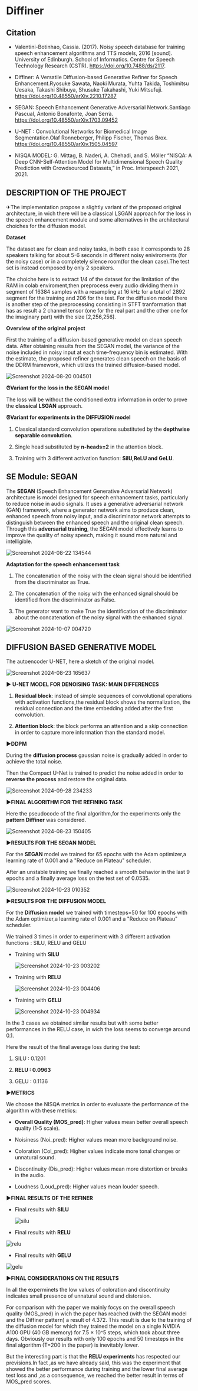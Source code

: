# Diffiner

## Citation
- Valentini-Botinhao, Cassia. (2017). Noisy speech database for training speech enhancement algorithms and TTS models, 2016 [sound]. University of Edinburgh. School of Informatics. Centre for Speech Technology Research (CSTR). https://doi.org/10.7488/ds/2117.

- Diffiner: A Versatile Diffusion-based Generative Refiner for Speech Enhancement.Ryosuke Sawata, Naoki Murata, Yuhta Takida, Toshimitsu Uesaka, Takashi Shibuya, Shusuke Takahashi, Yuki Mitsufuji.
https://doi.org/10.48550/arXiv.2210.17287

- SEGAN: Speech Enhancement Generative Adversarial Network.Santiago Pascual, Antonio Bonafonte, Joan Serrà.
https://doi.org/10.48550/arXiv.1703.09452

- U-NET : Convolutional Networks for Biomedical Image Segmentation.Olaf Ronneberger, Philipp Fischer, Thomas Brox. https://doi.org/10.48550/arXiv.1505.04597

- NISQA MODEL: G. Mittag, B. Naderi, A. Chehadi, and S. Möller “NISQA: A Deep CNN-Self-Attention Model for Multidimensional Speech Quality Prediction with Crowdsourced Datasets,” in Proc. Interspeech 2021, 2021.

 ## DESCRIPTION OF THE PROJECT
  
✈The implementation propose a slightly variant of the proposed original architecture, in wich there will be a classical LSGAN approach for the loss in the speech enhancement module and some alternatives in the architectural choiches for the diffusion model.

**Dataset**

The dataset are for clean and noisy tasks, in both case it corresponds to 28 speakers talking for about 5-6 seconds in different noisy eniviroments (for the noisy case) or in a completely silence room(for the clean case).The test set is instead composed by only 2 speakers.

The choiche here is to extract 1/4 of the dataset for the limitation of the RAM in colab enviroment,then preprocess every audio dividing them in segment of 16384 samples with a resampling at 16 kHz for a total of 2892 segment for the training and 206 for the test. For the diffusion model there is another step of the preprocessing consisting in STFT tranformation that has as result a 2 channel tensor (one for the real part and the other one for the imaginary part) with the size [2,256,256].

**Overview of the original project**

First the training of a diffusion-based generative model on
clean speech data. After obtaining results from the SEGAN model, the variance of the noise included in noisy
input at each time-frequency bin is estimated. With the estimate, the proposed refiner generates clean speech on the basis of
the DDRM framework, which utilizes the trained diffusion-based model.

![Screenshot 2024-08-20 004501](https://github.com/user-attachments/assets/417fde5e-24cc-4806-883a-28995ba59391)

**⏰Variant for the loss in the SEGAN model**

The loss will be without the conditioned extra information in order to prove the **classical LSGAN** approach.

**⏰Variant for experiments in the DIFFUSION model**

1.   Classical standard convolution operations substituted by the **depthwise separable convolution**.
   
2. Single head substituted by **n-heads=2** in the attention block.

3. Training with 3 different activation function: **SilU,ReLU and GeLU**.

## SE Module: SEGAN

The **SEGAN** (Speech Enhancement Generative Adversarial Network) architecture is model designed for speech enhancement tasks, particularly to reduce noise in audio signals. It uses a generative adversarial network (GAN) framework, where a generator network aims to produce clean, enhanced speech from noisy input, and a discriminator network attempts to distinguish between the enhanced speech and the original clean speech. Through this **adversarial training**, the SEGAN model effectively learns to improve the quality of noisy speech, making it sound more natural and intelligible.

![Screenshot 2024-08-22 134544](https://github.com/user-attachments/assets/fc9235ed-b440-4f97-b026-d60e60cdfcca)

**Adaptation for the speech enhancement task**

1.   The concatenation of the noisy with the clean signal should be identified from the discriminator as True.

2.   The concatenation of the noisy with the enhanced signal should be identified from the discriminator as False.

3. The generator want to make True the identification of the discriminator about the concatenation of the noisy signal with the enhanced signal.

![Screenshot 2024-10-07 004720](https://github.com/user-attachments/assets/3f9254e6-8d39-44d7-80d9-a1ec63a4ef03)

## **DIFFUSION BASED GENERATIVE MODEL**

The autoencoder U-NET, here a sketch of the original model.

![Screenshot 2024-08-23 165637](https://github.com/user-attachments/assets/2c9b2703-64bd-4550-8b19-2e8dca8dcaa5)

**▶ U-NET MODEL FOR DENOISING TASK: MAIN DIFFERENCES**

1.   **Residual block**: instead of simple sequences of convolutional operations with activation functions,the residual block shows the normalization, the residual connection and the time embedding added after the first convolution.

2.   **Attention block**: the block performs an attention and a skip connection in order to capture more information than the standard model.

**▶DDPM**

During the **diffusion process** gaussian noise is gradually added in order to achieve the total noise.

Then the Compact U-Net is trained to predict the noise added in order to **reverse the process** and restore the original data.

![Screenshot 2024-09-28 234233](https://github.com/user-attachments/assets/77965cb5-328a-421b-aa27-c0ab9f49c392)

**▶FINAL ALGORITHM FOR THE REFINING TASK**

Here the pseudocode of the final algorithm,for the experiments only the **pattern Diffiner** was considered.

![Screenshot 2024-08-23 150405](https://github.com/user-attachments/assets/5cb6482e-1b57-4820-bdfb-f1b87ca074a5)

**▶RESULTS FOR THE SEGAN MODEL**

For the **SEGAN** model we trained for 65 epochs with the Adam optimizer,a learning rate of 0.001 and a "Reduce on Plateau" scheduler.

After an unstable training we finally reached a smooth behavior in the last 9 epochs and a finally average loss on the test set of 0.0535.

![Screenshot 2024-10-23 010352](https://github.com/user-attachments/assets/7475be4d-f46f-4f94-86de-ddd94f53713e)

**▶RESULTS FOR THE DIFFUSION MODEL**


For the **Diffusion model** we trained with timesteps=50 for 100 epochs with the Adam optimizer,a learning rate of 0.001 and a "Reduce on Plateau" scheduler.

 We trained 3 times in order to experiment with 3 different activation functions : SILU, RELU and GELU

 -  Training with **SILU** 
   
    ![Screenshot 2024-10-23 003202](https://github.com/user-attachments/assets/a24fe2f9-48bb-47cb-83dc-279277e8c2c2)


-  Training with **RELU** 
  
   ![Screenshot 2024-10-23 004406](https://github.com/user-attachments/assets/0a2688b1-4690-4019-ae78-073d4b341570)


-  Training with **GELU** 

   ![Screenshot 2024-10-23 004934](https://github.com/user-attachments/assets/ef6498c7-44d9-4323-8016-52b25b6512ef)

   
In the 3 cases we obtained similar results but with some better performances in the RELU case, in wich the loss seems to converge around 0.1.

Here the result of the final average loss during the test:

1. SILU : 0.1201
  
2. **RELU : 0.0963**

3. GELU : 0.1136

**▶METRICS**

We choose the NISQA metrics in order to evaluaate the performance of the algorithm with these metrics:

- **Overall Quality (MOS_pred)**: Higher values mean better overall speech quality (1-5 scale).

- Noisiness (Noi_pred): Higher values mean more background noise.

- Coloration (Col_pred): Higher values indicate more tonal changes or unnatural sound.

- Discontinuity (Dis_pred): Higher values mean more distortion or breaks in the audio.

- Loudness (Loud_pred): Higher values mean louder speech.


**▶FINAL RESULTS OF THE REFINER**


- Final results with **SILU**
  
  ![silu](https://github.com/user-attachments/assets/1876b114-a61a-4c60-85a7-5230b1758b91)

- Final results with **RELU**

![relu](https://github.com/user-attachments/assets/78d68bc7-2e12-4d82-acd2-78e2d89fa004)

 - Final results with **GELU**

  ![gelu](https://github.com/user-attachments/assets/51298f92-4715-40bc-9b43-f62a0a9f7f74)

  
**▶FINAL CONSIDERATIONS ON THE RESULTS**

In all the experminets the low values of coloration and discontinuity indicates small presence of unnatural sound and distorsion. 

For comparison with the paper we mainly focys on the overall speech quality (MOS_pred) in wich the paper has reached (with the SEGAN model and the Diffiner pattern) a result of 4.372. This result is due to the training of the diffusion model for which they trained the model on a single NVIDIA A100 GPU (40 GB memory) for 7.5 × 10^5 steps, which took about three days. Obviously our results with only 100 epochs and 50 timesteps in the final algorithm (T=200 in the paper) is inevitably lower. 

But the interesting part is that the **RELU experiments** has respected our previsions.In fact ,as we have already said, this was the experiment that showed the better performance during training and the lower final average test loss and ,as a consequence, we reached the better result in terms of MOS_pred scores.












   











